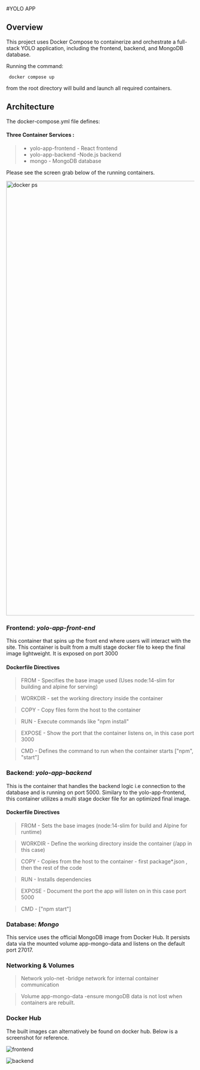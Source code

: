 #YOLO APP

 ## Overview

 This project uses Docker Compose to containerize and orchestrate a full-stack YOLO application, including the frontend, backend, and MongoDB database.

 Running the command:

     docker compose up

 from the root directory will build and launch all required containers.

 ## Architecture

 The docker-compose.yml file defines:

 #### Three Container Services :
 > - yolo-app-frontend - React frontend
 > - yolo-app-backend -Node.js backend
 > - mongo - MongoDB database

Please see the screen grab below of the running containers.

<img width="1164" alt="docker ps" src="https://github.com/user-attachments/assets/47b2bfbb-c343-4969-9ebe-50a627175019" />


### Frontend:  *yolo-app-front-end* 

This  container that spins up the front end where users will interact with the site. This container is built from a multi stage docker file to keep the final image lightweight. It is exposed on port 3000

#### Dockerfile Directives 

> FROM - Specifies the base image used (Uses node:14-slim for building and alpine for serving)

> WORKDIR - set the working directory inside the container

> COPY - Copy files form the host to the container

> RUN - Execute commands like "npm install"

> EXPOSE - Show the port that the container listens on, in this case port 3000

> CMD - Defines the command to run when the container starts ["npm", "start"]


### Backend:  *yolo-app-backend*

This is the container that handles the backend logic  i.e connection to the database and is running on port 5000. Similary to the yolo-app-frontend, this container utilizes a multi stage docker file for an optimized final image.

#### Dockerfile Directives 

> FROM - Sets the base images (node:14-slim for build and Alpine for runtime)

> WORKDIR - Define the working directory inside the container (/app in this case)

> COPY - Copies from the host to the container - first package*.json , then the rest of the code

> RUN - Installs dependencies

> EXPOSE - Document the port the app will listen on in this case port 5000

> CMD - ["npm start"]

### Database:  *Mongo*

This service uses the official MongoDB image from Docker Hub. It persists data via the mounted volume app-mongo-data and listens on the default port 27017.

### Networking & Volumes

> Network  yolo-net -bridge network for internal container communication

> Volume  app-mongo-data -ensure mongoDB data is not lost when containers are rebuilt.

### Docker Hub

The built images can alternatively be found on docker hub. Below is a screenshot for reference.

![frontend](https://github.com/user-attachments/assets/515d2908-e89b-4980-b1af-d5ddcdc5a2f1)

![backend](https://github.com/user-attachments/assets/619f39ae-0314-45f2-b096-bbb44716939b)



